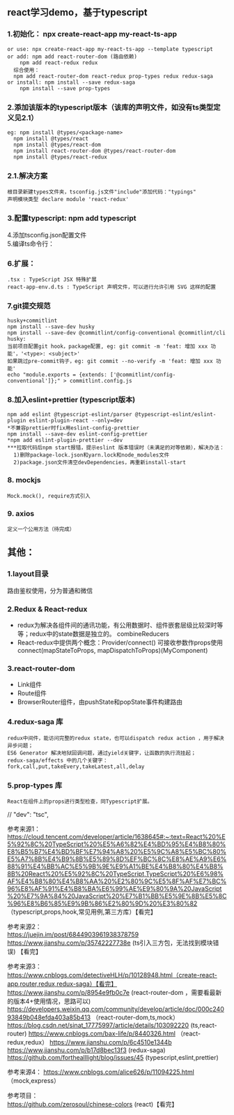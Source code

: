 ## react学习demo，基于typescript    
### 1.初始化： npx create-react-app my-react-ts-app    
    or use: npx create-react-app my-react-ts-app --template typescript 
    or add: npm add react-router-dom (路由依赖)
        npm add react-redux redux
      综合使用：
      npm add react-router-dom react-redux prop-types redux redux-saga  
    or install: npm install --save redux-saga
        npm install --save prop-types    
### 2.添加该版本的typescript版本（该库的声明文件，如没有ts类型定义见2.1）    
    eg: npm install @types/<package-name>    
      npm install @types/react    
      npm install @types/react-dom    
      npm install react-router-dom @types/react-router-dom    
      npm install @types/react-redux    
### 2.1.解决方案
    根目录新建types文件夹，tsconfig.js文件"include"添加代码："typings"
    声明模块类型 declare module 'react-redux'
### 3.配置typescript: npm add typescript
4.添加tsconfig.json配置文件     
5.编译ts命令行：    
### 6.扩展： 
    .tsx : TypeScript JSX 特殊扩展
    react-app-env.d.ts : TypeScript 声明文件，可以进行允许引用 SVG 这样的配置
### 7.git提交规范
    husky+commitlint
    npm install --save-dev husky
    npm install --save-dev @commitlint/config-conventional @commitlint/cli
    husky:
    当前项目配置git hook，package配置, eg: git commit -m 'feat: 增加 xxx 功能'，'<type>: <subject>'
    如果跳过pre-commit钩子，eg: git commit --no-verify -m 'feat: 增加 xxx 功能'
    echo "module.exports = {extends: ['@commitlint/config-conventional']};" > commitlint.config.js
### 8.加入eslint+prettier  (typescript版本)
    npm add eslint @typescript-eslint/parser @typescript-eslint/eslint-plugin eslint-plugin-react --only=dev
    *不兼容prettier时fix用eslint-config-prettier
    npm install --save-dev eslint-config-prettier
    *npm add eslint-plugin-prettier --dev
    ***拉取代码后npm start报错，提示eslint 版本错误时（未满足的对等依赖），解决办法：
      1)删除package-lock.json和yarn.lock和node_modules文件
      2)package.json文件清空devDependencies，再重新install-start
### 8. mockjs
    Mock.mock(), require方式引入
### 9. axios
    定义一个公用方法（待完成）
    
## 其他：
### 1.layout目录
  路由鉴权使用，分为普通和微信
### 2.Redux & React-redux
  * redux为解决各组件间的通讯功能，有公用数据时、组件嵌套层级比较深时等等；redux中的state数据是独立的。
    combineReducers
  * React-redux中提供两个概念：Provider/connect()
    <Provider></Provider>可接收参数作props使用
    connect(mapStateToProps, mapDispatchToProps)(MyComponent)
### 3.react-router-dom
  * Link组件
  * Route组件
  * BrowserRouter组件，由pushState和popState事件构建路由
### 4.redux-saga 库
    redux中间件，能访问完整的redux state，也可以dispatch redux action ，用于解决异步问题；
    ES6 Generator 解决地狱回调问题，通过yield关键字，让函数的执行流挂起；
    redux-saga/effects 中的几个关键字： fork,call,put,takeEvery,takeLatest,all,delay
### 5.prop-types 库
    React在组件上的props进行类型检查，同Typescript扩展。  

  
// "dev": "tsc",

参考来源1：    
https://cloud.tencent.com/developer/article/1638645#:~:text=React%20%E5%92%8C%20TypeScript%20%E5%A6%82%E4%BD%95%E4%B8%80%E8%B5%B7%E4%BD%BF%E7%94%A8%20%E5%9C%A8%E5%BC%80%E5%A7%8B%E4%B9%8B%E5%89%8D%EF%BC%8C%E8%AE%A9%E6%88%91%E4%BB%AC%E5%9B%9E%E9%A1%BE%E4%B8%80%E4%B8%8B%20React%20%E5%92%8C%20TypeScript,TypeScript%20%E6%98%AF%E4%B8%80%E4%B8%AA%20%E2%80%9C%E5%8F%AF%E7%BC%96%E8%AF%91%E4%B8%BA%E6%99%AE%E9%80%9A%20JavaScript%20%E7%9A%84%20JavaScript%20%E7%B1%BB%E5%9E%8B%E5%8C%96%E8%B6%85%E9%9B%86%E2%80%9D%20%E3%80%82 （typescript,props,hook,常见用例,第三方库）【看完】

参考来源2：    
https://juejin.im/post/6844903961938378759
https://www.jianshu.com/p/35742227738e (ts引入三方包，无法找到模块错误) 【看完】

参考来源3：    
https://www.cnblogs.com/detectiveHLH/p/10128948.html（create-react-app,router,redux,redux-saga）【看完】
https://www.jianshu.com/p/8954e9fb0c7e (react-router-dom ，需要看最新的版本4+使用情况，思路可以)
https://developers.weixin.qq.com/community/develop/article/doc/000c24093849b048efda403a85b413 （react-router-dom,ts,mock）
https://blog.csdn.net/sinat_17775997/article/details/103092220 (ts,react-router)
https://www.cnblogs.com/bax-life/p/8440326.html （react-redux,redux）
https://www.jianshu.com/p/6c4510e1344b 
https://www.jianshu.com/p/b17d8bec13f3 (redux-saga)
https://github.com/forthealllight/blog/issues/45 (typescript,eslint,prettier)    

参考来源4：
https://www.cnblogs.com/alice626/p/11094225.html （mock,express）

参考项目：    
https://github.com/zerosoul/chinese-colors (react)【看完】